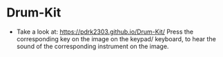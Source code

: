 # Drum-Kit
- Take a look at: https://pdrk2303.github.io/Drum-Kit/
Press the corresponding key on the image on the keypad/ keyboard, to hear the sound of the corresponding instrument on the image.
